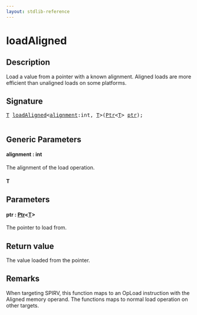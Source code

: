 ```yaml
---
layout: stdlib-reference
---
```


# loadAligned

## Description

Load a value from a pointer with a known alignment.
Aligned loads are more efficient than unaligned loads on some platforms.



## Signature 

<pre>
<a href="loadaligned-4.md#typeparam-T" class="code_type">T</a> <a href="loadaligned-4.md">loadAligned</a>&lt;<a href="loadaligned-4.md#decl-alignment" class="code_var">alignment</a>:<span class="code_keyword">int</span>, <a href="loadaligned-4.md#typeparam-T" class="code_type">T</a>&gt;(<a href="../types/ptr-0/index.md" class="code_type">Ptr</a>&lt;<a href="loadaligned-4.md#typeparam-T" class="code_type">T</a>&gt; <a href="loadaligned-4.md#decl-ptr" class="code_param">ptr</a>);

</pre>

## Generic Parameters

####  <a id="decl-alignment"></a>alignment  : int
The alignment of the load operation.

####  <a id="typeparam-T"></a>T

## Parameters

####  <a id="decl-ptr"></a>ptr  : [Ptr](../types/ptr-0/index.md)\<[T](../types/ptr-0/index.md#typeparam-T)\>
The pointer to load from.


## Return value
The value loaded from the pointer.

## Remarks
When targeting SPIRV, this function maps to an <span class='code'>OpLoad</span> instruction with the <span class='code'>Aligned</span> memory operand.
The functions maps to normal load operation on other targets.



<script>
// Fix .md links to .html when on ReadTheDocs
if (window.location.hostname.includes('readthedocs') || 
    window.location.hostname.includes('rtfd.io')) {
  document.addEventListener('DOMContentLoaded', function() {
    const links = document.querySelectorAll('a');
    links.forEach(link => {
      if (link.getAttribute('href') && link.getAttribute('href').endsWith('.md')) {
        link.href = link.href.replace(/\.md($|#|\?)/, '.html$1');
      }
    });
  });
}
</script>
